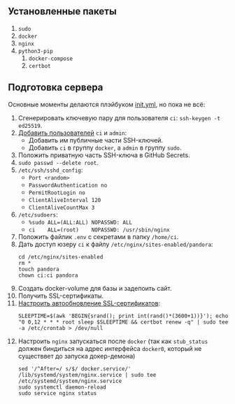 ## Установленные пакеты

1. `sudo`
1. `docker`
1. `nginx`
1. `python3-pip`
    1. `docker-compose`
    1. `certbot`

## Подготовка сервера

Основные моменты делаются плэйбуком [init.yml](ansible\init.yml), но пока не всё:

1. Сгенерировать ключевую пару для пользователя `ci`: `ssh-keygen -t ed25519`.
1. [Добавить пользователей](https://gist.github.com/Himura2la/e4258e60fe1a644dabd19a9d96aa3a0d) `ci` и `admin`:
    * Добавить им публичные части SSH-ключей.
    * Добавить `ci` в группу `docker`, а `admin` в группу `sudo`.
1. Положить приватную часть SSH-ключа в GitHub Secrets.
1. `sudo passwd --delete root`.
1. `/etc/ssh/sshd_config`:
    * `Port <random>`
    * `PasswordAuthentication no`
    * `PermitRootLogin no`
    * `ClientAliveInterval 120`
    * `ClientAliveCountMax 3`
1. `/etc/sudoers`:
    * `%sudo ALL=(ALL:ALL) NOPASSWD: ALL`
    * `ci    ALL=(root)    NOPASSWD: /usr/sbin/nginx`
1. Положить файлик `.env` с секретами в папку `/home/ci`.
1. Дать доступ юзеру `ci` к файлу `/etc/nginx/sites-enabled/pandora`:
    ```
    cd /etc/nginx/sites-enabled
    rm *
    touch pandora
    chown ci:ci pandora
    ```
1. Создать docker-volume для базы и задепоить сайт.
1. Получить SSL-сертификаты.
1. [Настроить автообновление SSL-сертификатов](https://certbot.eff.org/docs/using.html?highlight=renew#setting-up-automated-renewal):
    ```
    SLEEPTIME=$(awk 'BEGIN{srand(); print int(rand()*(3600+1))}'); echo "0 0,12 * * * root sleep $SLEEPTIME && certbot renew -q" | sudo tee -a /etc/crontab > /dev/null
    ```
1. Настроить `nginx` запускаться после `docker` (так как `stub_status` должен биндиться на адрес интерфейса `docker0`, который не существвет до запуска докер-демона)
    ```
    sed '/^After=/ s/$/ docker.service/' /lib/systemd/system/nginx.service | sudo tee /etc/systemd/system/nginx.service
    sudo systemctl daemon-reload
    sudo service nginx status
    ```
